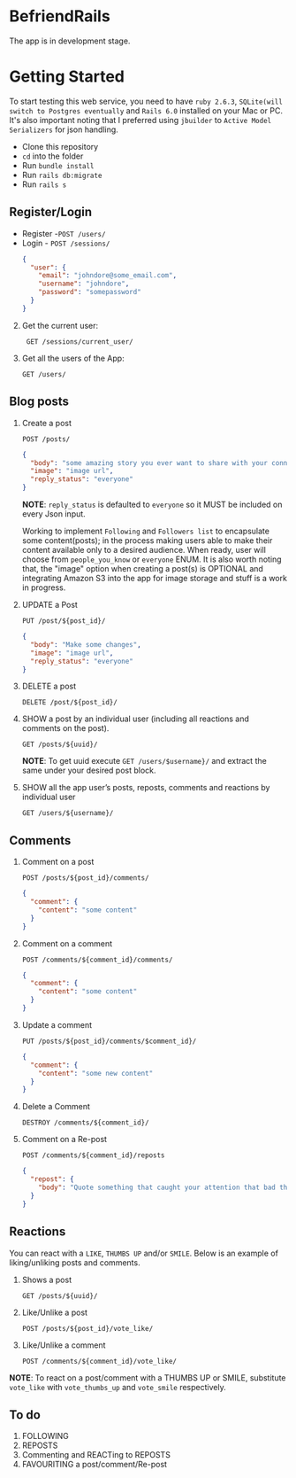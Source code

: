 # BefriendRails

The app is in development stage.

# Getting Started

To start testing this web service, you need to have `ruby 2.6.3`, `SQLite(will switch to Postgres eventually` and `Rails 6.0` installed on your Mac or PC.
It's also important noting that I preferred using `jbuilder` to `Active Model Serializers` for json handling.

- Clone this repository
- `cd` into the folder
- Run `bundle install`
- Run `rails db:migrate`
- Run `rails s`

## Register/Login

- Register -`POST /users/`
- Login - `POST /sessions/`
  ```json
  {
    "user": {
      "email": "johndore@some_email.com",
      "username": "johndore",
      "password": "somepassword"
    }
  }
  ```

2. Get the current user:

   ` GET /sessions/current_user/`

3. Get all the users of the App:

   `GET /users/`

## Blog posts

1. Create a post

   `POST /posts/`

   ```json
   {
     "body": "some amazing story you ever want to share with your connections",
     "image": "image url",
     "reply_status": "everyone"
   }
   ```

   **NOTE**: `reply_status` is defaulted to `everyone` so it MUST be included on every Json input.

   Working to implement `Following` and `Followers list` to encapsulate some content(posts); in the process making users able to make their content available only to a desired audience. When ready, user will choose from `people_you_know` or `everyone` ENUM. It is also worth noting that, the "image" option when creating a post(s) is OPTIONAL and integrating Amazon S3 into the app for image storage and stuff is a work in progress.

2. UPDATE a Post

   `PUT /post/${post_id}/`

   ```json
   {
     "body": "Make some changes",
     "image": "image url",
     "reply_status": "everyone"
   }
   ```

3. DELETE a post

   `DELETE /post/${post_id}/`

4. SHOW a post by an individual user (including all reactions and comments on the post).

   `GET /posts/${uuid}/`

   **NOTE**: To get uuid execute `GET /users/$username}/` and extract the same under your desired post block.

5. SHOW all the app user’s posts, reposts, comments and reactions by individual user

   `GET /users/${username}/`

## Comments

1.  Comment on a post

    `POST /posts/${post_id}/comments/`

    ```json
    {
      "comment": {
        "content": "some content"
      }
    }
    ```

2.  Comment on a comment

    `POST /comments/${comment_id}/comments/`

    ```json
    {
      "comment": {
        "content": "some content"
      }
    }
    ```

3.  Update a comment

    `PUT /posts/${post_id}/comments/$comment_id}/`

    ```json
    {
      "comment": {
        "content": "some new content"
      }
    }
    ```

4.  Delete a Comment

    `DESTROY /comments/${comment_id}/`

5.  Comment on a Re-post

    `POST /comments/${comment_id}/reposts`

    ```json
    {
      "repost": {
        "body": "Quote something that caught your attention that bad that you had to re-post the story/post"
      }
    }
    ```

## Reactions

You can react with a `LIKE`, `THUMBS UP` and/or `SMILE`. Below is an example of liking/unliking posts and comments.

1. Shows a post

   `GET /posts/${uuid}/`

2. Like/Unlike a post

   `POST /posts/${post_id}/vote_like/`

3. Like/Unlike a comment

   `POST /comments/${comment_id}/vote_like/`

**NOTE**: To react on a post/comment with a THUMBS UP or SMILE, substitute `vote_like` with `vote_thumbs_up` and `vote_smile` respectively.

## To do

1. FOLLOWING
2. REPOSTS
3. Commenting and REACTing to REPOSTS
4. FAVOURITING a post/comment/Re-post

